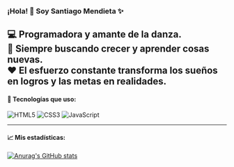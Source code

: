 ### ¡Hola! 👋 Soy Santiago Mendieta ✨

💻 Programadora y amante de la danza.  
🎯 Siempre buscando crecer y aprender cosas nuevas.  
❤️ El esfuerzo constante transforma los sueños en logros y las metas en realidades.
---

#### 🚀 Tecnologías que uso:
![HTML5](https://img.shields.io/badge/HTML5-E34F26?style=flat-square&logo=html5&logoColor=white)
![CSS3](https://img.shields.io/badge/CSS3-1572B6?style=flat-square&logo=css3&logoColor=white)
![JavaScript](https://img.shields.io/badge/JavaScript-F7DF1E?style=flat-square&logo=javascript&logoColor=black)

---

#### 📈 Mis estadísticas:
[![Anurag's GitHub stats](https://github-readme-stats.vercel.app/api?username=anuraghazra)](https://github.com/anuraghazra/github-readme-stats)
